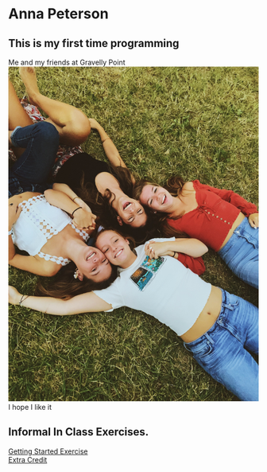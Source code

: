 # Anna Peterson
## This is my first time programming
Me and my friends at Gravelly Point 
![](IMG_7701.JPG)
I hope I like it
## Informal In Class Exercises. 
[Getting Started Exercise](https://annapeterson13.github.io/First-Repository/GettingStarted.html)  
[Extra Credit](ExtraCredit.md)

